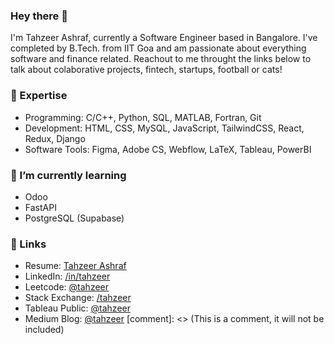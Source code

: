 ### Hey there 👋

I'm Tahzeer Ashraf, currently a Software Engineer based in Bangalore. I've completed by B.Tech. from IIT Goa and am passionate about everything software and finance related. Reachout to me throught the links below to talk about colaborative projects, fintech, startups, football or cats!

### 🔭 Expertise

- Programming: C/C++, Python, SQL, MATLAB, Fortran, Git
- Development: HTML, CSS, MySQL, JavaScript, TailwindCSS, React, Redux, Django
- Software Tools: Figma, Adobe CS, Webflow, LaTeX, Tableau, PowerBI

### 📙 I’m currently learning 

- Odoo
- FastAPI
- PostgreSQL (Supabase)

### 🔗 Links 
- Resume: [Tahzeer Ashraf](#)
- LinkedIn: [/in/tahzeer](https://www.linkedin.com/in/tahzeer/)
- Leetcode: [@tahzeer](https://www.leetcode.com/tahzeer/)
- Stack Exchange: [/tahzeer](https://stackexchange.com/users/29624049/tahzeer)
- Tableau Public: [@tahzeer](https://public.tableau.com/app/profile/tahzeer)
- Medium Blog: [@tahzeer](https://tahzeer.medium.com)
[comment]: <> (This is a comment, it will not be included)
